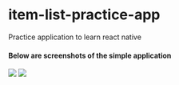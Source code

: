 # item-list-practice-app
Practice application to learn react native


<h4> Below are screenshots of the simple application </h4>

<div style="align:center">
<img src=“repo-images/Simulator Screen Shot - iPhone SE (2nd generation) - 2020-09-15 at 18.49.13.png” style=“width: 300px;”/>
<img src=“repo-images/Simulator Screen Shot - iPhone SE (2nd generation) - 2020-09-15 at 18.49.17.png” style=“width: 300px;”/>
</div>
